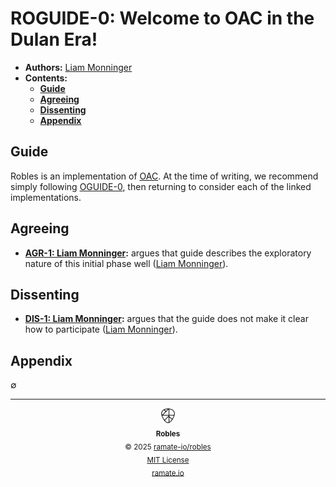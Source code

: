 # ROGUIDE-0: Welcome to OAC in the Dulan Era!
- **Authors:** [Liam Monninger](mailto:liam@ramate.io)
- **Contents:**
  - **[Guide](#guide)**
  - **[Agreeing](#agreeing)**
  - **[Dissenting](#dissenting)**
  - **[Appendix](#appendix)**

## Guide
Robles is an implementation of [OAC](https://github.com/ramate-io/oac). At the time of writing, we recommend simply following [OGUIDE-0](https://github.com/ramate-io/oac/tree/main/oguide/oera-000-000-000-dulan/oguide-000-000-000), then returning to consider each of the linked implementations.

## Agreeing
- **[AGR-1: Liam Monninger](./agreeing/agr-001-liam-monninger/README.md):** argues that guide describes the exploratory nature of this initial phase well ([Liam Monninger](mailto:liam@ramate.io)).

## Dissenting
- **[DIS-1: Liam Monninger](./dissenting/dis-001-liam-monninger/README.md):** argues that the guide does not make it clear how to participate ([Liam Monninger](mailto:liam@ramate.io)).

## Appendix
$\emptyset$

<!--ROBLES FOOTER: DO NOT REMOVE THIS LINE-->
---

<div align="center">
  <picture>
    <source srcset="./assets/robles-inverted-transparent.png" media="(prefers-color-scheme: dark)">
    <img height="24" src="./assets/robles-transparent.png" alt="Robles"/>
  </picture>
  <br/>
  <sub>
    <b>Robles</b>
    <br/>
    &copy; 2025 <a href="https://github.com/ramate-io/robles">ramate-io/robles</a>
    <br/>
    <a href="https://github.com/ramate-io/robles/blob/main/LICENSE">MIT License</a>
    <br/>
    <a href="https://www.ramate.io">ramate.io</a>
  </sub>
</div>
